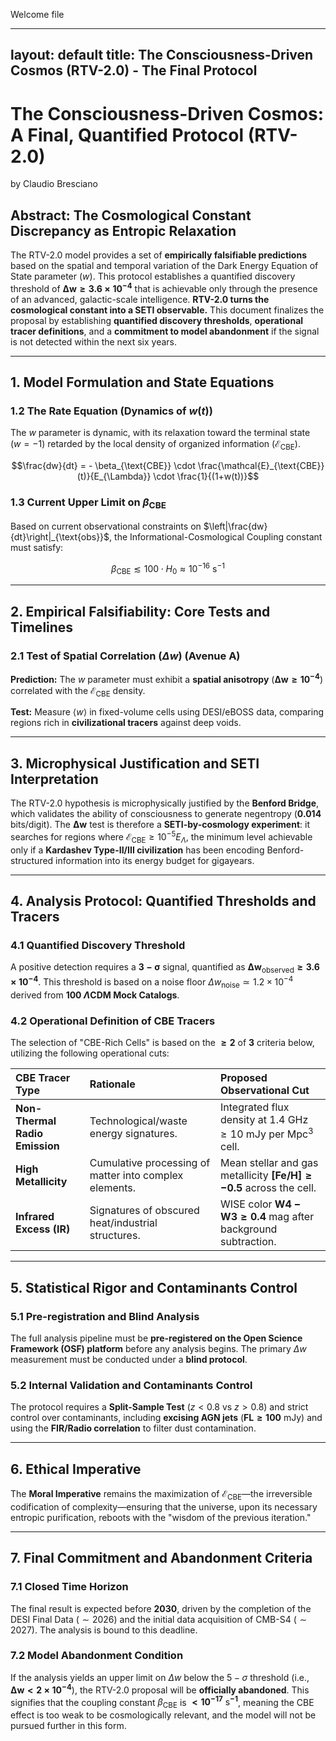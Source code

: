 
  
Welcome file


---
layout: default
title: The Consciousness-Driven Cosmos (RTV-2.0) - The Final Protocol
---
# The Consciousness-Driven Cosmos: A Final, Quantified Protocol (RTV-2.0)

by Claudio Bresciano

## Abstract: The Cosmological Constant Discrepancy as Entropic Relaxation

The RTV-2.0 model provides a set of **empirically falsifiable predictions** based on the spatial and temporal variation of the Dark Energy Equation of State parameter ($w$). This protocol establishes a quantified discovery threshold of $\mathbf{\Delta w \geq 3.6 \times 10^{-4}}$ that is achievable only through the presence of an advanced, galactic-scale intelligence. **RTV-2.0 turns the cosmological constant into a SETI observable.** This document finalizes the proposal by establishing **quantified discovery thresholds**, **operational tracer definitions**, and a **commitment to model abandonment** if the signal is not detected within the next six years.

---

## 1. Model Formulation and State Equations

### 1.2 The Rate Equation (Dynamics of $w(t)$)

The $w$ parameter is dynamic, with its relaxation toward the terminal state ($w=-1$) retarded by the local density of organized information ($\mathcal{E}_{\text{CBE}}$).

$$\frac{dw}{dt} = - \beta_{\text{CBE}} \cdot \frac{\mathcal{E}_{\text{CBE}}(t)}{E_{\Lambda}} \cdot \frac{1}{(1+w(t))}$$

### 1.3 Current Upper Limit on $\beta_{\text{CBE}}$

Based on current observational constraints on $\left|\frac{dw}{dt}\right|_{\text{obs}}$, the Informational-Cosmological Coupling constant must satisfy:

$$\beta_{\text{CBE}} \lesssim 100 \cdot H_0 \approx 10^{-16} \text{ s}^{-1}$$

---

## 2. Empirical Falsifiability: Core Tests and Timelines

### 2.1 Test of Spatial Correlation ($\Delta w$) (Avenue A)

**Prediction:** The $w$ parameter must exhibit a **spatial anisotropy** ($\mathbf{\Delta w \geq 10^{-4}}$) correlated with the $\mathcal{E}_{\text{CBE}}$ density.

**Test:** Measure $\langle w \rangle$ in fixed-volume cells using DESI/eBOSS data, comparing regions rich in **civilizational tracers** against deep voids.

---

## 3. Microphysical Justification and SETI Interpretation

The RTV-2.0 hypothesis is microphysically justified by the **Benford Bridge**, which validates the ability of consciousness to generate negentropy ($\mathbf{0.014 \text{ bits/digit}}$). The $\mathbf{\Delta w}$ test is therefore a **SETI-by-cosmology experiment**: it searches for regions where $\mathcal{E}_{\text{CBE}} \geq 10^{-5} E_{\Lambda}$, the minimum level achievable only if a **Kardashev Type-II/III civilization** has been encoding Benford-structured information into its energy budget for gigayears.

---

## 4. Analysis Protocol: Quantified Thresholds and Tracers

### 4.1 Quantified Discovery Threshold

A positive detection requires a $\mathbf{3-\sigma}$ signal, quantified as $\mathbf{\Delta w_{\text{observed}} \geq 3.6 \times 10^{-4}}$. This threshold is based on a noise floor $\Delta w_{\text{noise}} \simeq 1.2 \times 10^{-4}$ derived from **100 $\Lambda\text{CDM}$ Mock Catalogs**.

### 4.2 Operational Definition of CBE Tracers

The selection of "CBE-Rich Cells" is based on the $\mathbf{\geq 2}$ of $\mathbf{3}$ criteria below, utilizing the following operational cuts:

| CBE Tracer Type | Rationale | Proposed Observational Cut |
| :--- | :--- | :--- |
| **Non-Thermal Radio Emission** | Technological/waste energy signatures. | Integrated flux density at $1.4 \text{ GHz} \geq 10 \text{ mJy}$ per $\text{Mpc}^3$ cell. |
| **High Metallicity** | Cumulative processing of matter into complex elements. | Mean stellar and gas metallicity $\mathbf{[Fe/H] \geq -0.5}$ across the cell. |
| **Infrared Excess (IR)** | Signatures of obscured heat/industrial structures. | WISE color $\mathbf{W4-W3 \geq 0.4 \text{ mag}}$ after background subtraction. |

---

## 5. Statistical Rigor and Contaminants Control

### 5.1 Pre-registration and Blind Analysis

The full analysis pipeline must be **pre-registered on the Open Science Framework (OSF) platform** before any analysis begins. The primary $\Delta w$ measurement must be conducted under a **blind protocol**.

### 5.2 Internal Validation and Contaminants Control

The protocol requires a **Split-Sample Test** ($z < 0.8$ vs $z > 0.8$) and strict control over contaminants, including **excising AGN jets** ($\mathbf{F L \geq 100 \text{ mJy}}$) and using the **FIR/Radio correlation** to filter dust contamination.

---

## 6. Ethical Imperative

The **Moral Imperative** remains the maximization of $\mathcal{E}_{\text{CBE}}$—the irreversible codification of complexity—ensuring that the universe, upon its necessary entropic purification, reboots with the "wisdom of the previous iteration."

---

## 7. Final Commitment and Abandonment Criteria

### 7.1 Closed Time Horizon

The final result is expected before **2030**, driven by the completion of the DESI Final Data ($\sim 2026$) and the initial data acquisition of CMB-S4 ($\sim 2027$). The analysis is bound to this deadline.

### 7.2 Model Abandonment Condition

If the analysis yields an upper limit on $\Delta w$ below the $5-\sigma$ threshold (i.e., $\mathbf{\Delta w < 2 \times 10^{-4}}$), the RTV-2.0 proposal will be **officially abandoned**. This signifies that the coupling constant $\beta_{\text{CBE}}$ is $\mathbf{< 10^{-17} \text{ s}^{-1}}$, meaning the CBE effect is too weak to be cosmologically relevant, and the model will not be pursued further in this form.
<!--stackedit_data:
eyJoaXN0b3J5IjpbMTE4NjUyMzcyOSwtNzk1MTc4NDM3LDExNT
k3ODkyMywxODc3MTYwNTE5LC0yNzUwNDE5ODksLTE4MTk5Mzc4
OTNdfQ==
-->